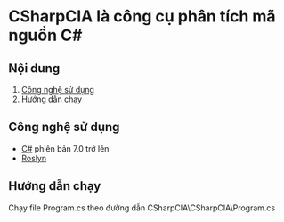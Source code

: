 # CSharpCIA là công cụ phân tích mã nguồn C#

## Nội dung
1. [Công nghệ sử dụng](#tech)
2. [Hướng dẫn chạy](#run)

<a name="tech"></a>
## Công nghệ sử dụng
* [C#](https://learn.microsoft.com/vi-vn/dotnet/csharp) phiên bản 7.0 trở lên
* [Roslyn](https://github.com/dotnet/roslyn)

<a name="run"></a>
## Hướng dẫn chạy
Chạy file Program.cs theo đường dẫn CSharpCIA\CSharpCIA\Program.cs
